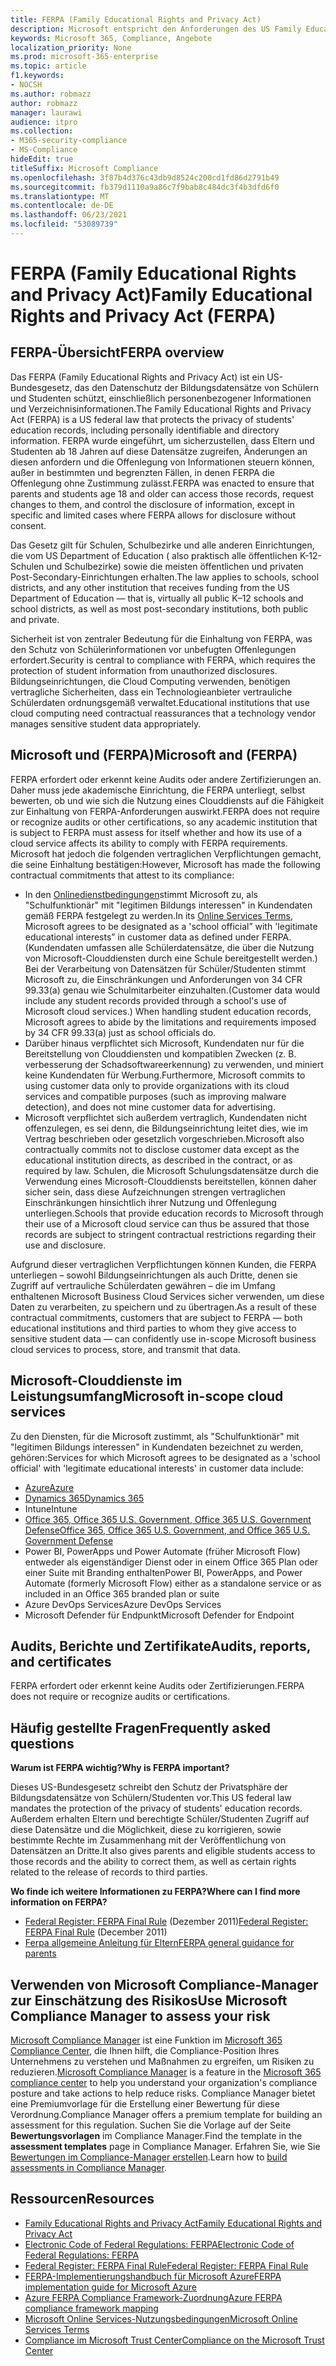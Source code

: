 ```yaml
---
title: FERPA (Family Educational Rights and Privacy Act)
description: Microsoft entspricht den Anforderungen des US Family Educational Rights and Privacy Act.
keywords: Microsoft 365, Compliance, Angebote
localization_priority: None
ms.prod: microsoft-365-enterprise
ms.topic: article
f1.keywords:
- NOCSH
ms.author: robmazz
author: robmazz
manager: laurawi
audience: itpro
ms.collection:
- M365-security-compliance
- MS-Compliance
hideEdit: true
titleSuffix: Microsoft Compliance
ms.openlocfilehash: 3f87b4d376c43db9d8524c200cd1fd86d2791b49
ms.sourcegitcommit: fb379d1110a9a86c7f9bab8c484dc3f4b3dfd6f0
ms.translationtype: MT
ms.contentlocale: de-DE
ms.lasthandoff: 06/23/2021
ms.locfileid: "53089739"
---
```

# <a name="family-educational-rights-and-privacy-act-ferpa"></a><span data-ttu-id="d2168-104">FERPA (Family Educational Rights and Privacy Act)</span><span class="sxs-lookup"><span data-stu-id="d2168-104">Family Educational Rights and Privacy Act (FERPA)</span></span>

## <a name="ferpa-overview"></a><span data-ttu-id="d2168-105">FERPA-Übersicht</span><span class="sxs-lookup"><span data-stu-id="d2168-105">FERPA overview</span></span>

<span data-ttu-id="d2168-106">Das FERPA (Family Educational Rights and Privacy Act) ist ein US-Bundesgesetz, das den Datenschutz der Bildungsdatensätze von Schülern und Studenten schützt, einschließlich personenbezogener Informationen und Verzeichnisinformationen.</span><span class="sxs-lookup"><span data-stu-id="d2168-106">The Family Educational Rights and Privacy Act (FERPA) is a US federal law that protects the privacy of students' education records, including personally identifiable and directory information.</span></span> <span data-ttu-id="d2168-107">FERPA wurde eingeführt, um sicherzustellen, dass Eltern und Studenten ab 18 Jahren auf diese Datensätze zugreifen, Änderungen an diesen anfordern und die Offenlegung von Informationen steuern können, außer in bestimmten und begrenzten Fällen, in denen FERPA die Offenlegung ohne Zustimmung zulässt.</span><span class="sxs-lookup"><span data-stu-id="d2168-107">FERPA was enacted to ensure that parents and students age 18 and older can access those records, request changes to them, and control the disclosure of information, except in specific and limited cases where FERPA allows for disclosure without consent.</span></span>

<span data-ttu-id="d2168-108">Das Gesetz gilt für Schulen, Schulbezirke und alle anderen Einrichtungen, die vom US Department of Education ( also praktisch alle öffentlichen K-12-Schulen und Schulbezirke) sowie die meisten öffentlichen und privaten Post-Secondary-Einrichtungen erhalten.</span><span class="sxs-lookup"><span data-stu-id="d2168-108">The law applies to schools, school districts, and any other institution that receives funding from the US Department of Education — that is, virtually all public K–12 schools and school districts, as well as most post-secondary institutions, both public and private.</span></span>

<span data-ttu-id="d2168-109">Sicherheit ist von zentraler Bedeutung für die Einhaltung von FERPA, was den Schutz von Schülerinformationen vor unbefugten Offenlegungen erfordert.</span><span class="sxs-lookup"><span data-stu-id="d2168-109">Security is central to compliance with FERPA, which requires the protection of student information from unauthorized disclosures.</span></span> <span data-ttu-id="d2168-110">Bildungseinrichtungen, die Cloud Computing verwenden, benötigen vertragliche Sicherheiten, dass ein Technologieanbieter vertrauliche Schülerdaten ordnungsgemäß verwaltet.</span><span class="sxs-lookup"><span data-stu-id="d2168-110">Educational institutions that use cloud computing need contractual reassurances that a technology vendor manages sensitive student data appropriately.</span></span>

## <a name="microsoft-and-ferpa"></a><span data-ttu-id="d2168-111">Microsoft und (FERPA)</span><span class="sxs-lookup"><span data-stu-id="d2168-111">Microsoft and (FERPA)</span></span>

<span data-ttu-id="d2168-112">FERPA erfordert oder erkennt keine Audits oder andere Zertifizierungen an. Daher muss jede akademische Einrichtung, die FERPA unterliegt, selbst bewerten, ob und wie sich die Nutzung eines Clouddiensts auf die Fähigkeit zur Einhaltung von FERPA-Anforderungen auswirkt.</span><span class="sxs-lookup"><span data-stu-id="d2168-112">FERPA does not require or recognize audits or other certifications, so any academic institution that is subject to FERPA must assess for itself whether and how its use of a cloud service affects its ability to comply with FERPA requirements.</span></span> <span data-ttu-id="d2168-113">Microsoft hat jedoch die folgenden vertraglichen Verpflichtungen gemacht, die seine Einhaltung bestätigen:</span><span class="sxs-lookup"><span data-stu-id="d2168-113">However, Microsoft has made the following contractual commitments that attest to its compliance:</span></span>

- <span data-ttu-id="d2168-114">In den [Onlinedienstbedingungen](https://aka.ms/Online-Services-Terms)stimmt Microsoft zu, als "Schulfunktionär" mit "legitimen Bildungs interessen" in Kundendaten gemäß FERPA festgelegt zu werden.</span><span class="sxs-lookup"><span data-stu-id="d2168-114">In its [Online Services Terms](https://aka.ms/Online-Services-Terms), Microsoft agrees to be designated as a 'school official” with 'legitimate educational interests” in customer data as defined under FERPA.</span></span> <span data-ttu-id="d2168-115">(Kundendaten umfassen alle Schülerdatensätze, die über die Nutzung von Microsoft-Clouddiensten durch eine Schule bereitgestellt werden.) Bei der Verarbeitung von Datensätzen für Schüler/Studenten stimmt Microsoft zu, die Einschränkungen und Anforderungen von 34 CFR 99.33(a) genau wie Schulmitarbeiter einzuhalten.</span><span class="sxs-lookup"><span data-stu-id="d2168-115">(Customer data would include any student records provided through a school's use of Microsoft cloud services.) When handling student education records, Microsoft agrees to abide by the limitations and requirements imposed by 34 CFR 99.33(a) just as school officials do.</span></span>
- <span data-ttu-id="d2168-116">Darüber hinaus verpflichtet sich Microsoft, Kundendaten nur für die Bereitstellung von Clouddiensten und kompatiblen Zwecken (z. B. verbesserung der Schadsoftwareerkennung) zu verwenden, und miniert keine Kundendaten für Werbung.</span><span class="sxs-lookup"><span data-stu-id="d2168-116">Furthermore, Microsoft commits to using customer data only to provide organizations with its cloud services and compatible purposes (such as improving malware detection), and does not mine customer data for advertising.</span></span>
- <span data-ttu-id="d2168-117">Microsoft verpflichtet sich außerdem vertraglich, Kundendaten nicht offenzulegen, es sei denn, die Bildungseinrichtung leitet dies, wie im Vertrag beschrieben oder gesetzlich vorgeschrieben.</span><span class="sxs-lookup"><span data-stu-id="d2168-117">Microsoft also contractually commits not to disclose customer data except as the educational institution directs, as described in the contract, or as required by law.</span></span> <span data-ttu-id="d2168-118">Schulen, die Microsoft Schulungsdatensätze durch die Verwendung eines Microsoft-Clouddiensts bereitstellen, können daher sicher sein, dass diese Aufzeichnungen strengen vertraglichen Einschränkungen hinsichtlich ihrer Nutzung und Offenlegung unterliegen.</span><span class="sxs-lookup"><span data-stu-id="d2168-118">Schools that provide education records to Microsoft through their use of a Microsoft cloud service can thus be assured that those records are subject to stringent contractual restrictions regarding their use and disclosure.</span></span>

<span data-ttu-id="d2168-119">Aufgrund dieser vertraglichen Verpflichtungen können Kunden, die FERPA unterliegen – sowohl Bildungseinrichtungen als auch Dritte, denen sie Zugriff auf vertrauliche Schülerdaten gewähren – die im Umfang enthaltenen Microsoft Business Cloud Services sicher verwenden, um diese Daten zu verarbeiten, zu speichern und zu übertragen.</span><span class="sxs-lookup"><span data-stu-id="d2168-119">As a result of these contractual commitments, customers that are subject to FERPA — both educational institutions and third parties to whom they give access to sensitive student data — can confidently use in-scope Microsoft business cloud services to process, store, and transmit that data.</span></span>

## <a name="microsoft-in-scope-cloud-services"></a><span data-ttu-id="d2168-120">Microsoft-Clouddienste im Leistungsumfang</span><span class="sxs-lookup"><span data-stu-id="d2168-120">Microsoft in-scope cloud services</span></span>

<span data-ttu-id="d2168-121">Zu den Diensten, für die Microsoft zustimmt, als "Schulfunktionär" mit "legitimen Bildungs interessen" in Kundendaten bezeichnet zu werden, gehören:</span><span class="sxs-lookup"><span data-stu-id="d2168-121">Services for which Microsoft agrees to be designated as a 'school official' with 'legitimate educational interests' in customer data include:</span></span>

- [<span data-ttu-id="d2168-122">Azure</span><span class="sxs-lookup"><span data-stu-id="d2168-122">Azure</span></span>](https://aka.ms/AzureCompliance)
- [<span data-ttu-id="d2168-123">Dynamics 365</span><span class="sxs-lookup"><span data-stu-id="d2168-123">Dynamics 365</span></span>](https://aka.ms/d365-compliance-list)
- <span data-ttu-id="d2168-124">Intune</span><span class="sxs-lookup"><span data-stu-id="d2168-124">Intune</span></span>
- [<span data-ttu-id="d2168-125">Office 365, Office 365 U.S. Government, Office 365 U.S. Government Defense</span><span class="sxs-lookup"><span data-stu-id="d2168-125">Office 365, Office 365 U.S. Government, and Office 365 U.S. Government Defense</span></span>](https://go.microsoft.com/fwlink/p/?LinkID=2077751)
- <span data-ttu-id="d2168-126">Power BI, PowerApps und Power Automate (früher Microsoft Flow) entweder als eigenständiger Dienst oder in einem Office 365 Plan oder einer Suite mit Branding enthalten</span><span class="sxs-lookup"><span data-stu-id="d2168-126">Power BI, PowerApps, and Power Automate (formerly Microsoft Flow) either as a standalone service or as included in an Office 365 branded plan or suite</span></span>
- <span data-ttu-id="d2168-127">Azure DevOps Services</span><span class="sxs-lookup"><span data-stu-id="d2168-127">Azure DevOps Services</span></span>
- <span data-ttu-id="d2168-128">Microsoft Defender für Endpunkt</span><span class="sxs-lookup"><span data-stu-id="d2168-128">Microsoft Defender for Endpoint</span></span>

## <a name="audits-reports-and-certificates"></a><span data-ttu-id="d2168-129">Audits, Berichte und Zertifikate</span><span class="sxs-lookup"><span data-stu-id="d2168-129">Audits, reports, and certificates</span></span>

<span data-ttu-id="d2168-130">FERPA erfordert oder erkennt keine Audits oder Zertifizierungen.</span><span class="sxs-lookup"><span data-stu-id="d2168-130">FERPA does not require or recognize audits or certifications.</span></span>

## <a name="frequently-asked-questions"></a><span data-ttu-id="d2168-131">Häufig gestellte Fragen</span><span class="sxs-lookup"><span data-stu-id="d2168-131">Frequently asked questions</span></span>

<span data-ttu-id="d2168-132">**Warum ist FERPA wichtig?**</span><span class="sxs-lookup"><span data-stu-id="d2168-132">**Why is FERPA important?**</span></span>

<span data-ttu-id="d2168-133">Dieses US-Bundesgesetz schreibt den Schutz der Privatsphäre der Bildungsdatensätze von Schülern/Studenten vor.</span><span class="sxs-lookup"><span data-stu-id="d2168-133">This US federal law mandates the protection of the privacy of students' education records.</span></span> <span data-ttu-id="d2168-134">Außerdem erhalten Eltern und berechtigte Schüler/Studenten Zugriff auf diese Datensätze und die Möglichkeit, diese zu korrigieren, sowie bestimmte Rechte im Zusammenhang mit der Veröffentlichung von Datensätzen an Dritte.</span><span class="sxs-lookup"><span data-stu-id="d2168-134">It also gives parents and eligible students access to those records and the ability to correct them, as well as certain rights related to the release of records to third parties.</span></span>

<span data-ttu-id="d2168-135">**Wo finde ich weitere Informationen zu FERPA?**</span><span class="sxs-lookup"><span data-stu-id="d2168-135">**Where can I find more information on FERPA?**</span></span>

- <span data-ttu-id="d2168-136">[Federal Register: FERPA Final Rule](https://aka.ms/ferpa-reg) (Dezember 2011)</span><span class="sxs-lookup"><span data-stu-id="d2168-136">[Federal Register: FERPA Final Rule](https://aka.ms/ferpa-reg) (December 2011)</span></span>
- [<span data-ttu-id="d2168-137">Ferpa allgemeine Anleitung für Eltern</span><span class="sxs-lookup"><span data-stu-id="d2168-137">FERPA general guidance for parents</span></span>](https://www2.ed.gov/policy/gen/guid/fpco/ferpa/parents.html)

## <a name="use-microsoft-compliance-manager-to-assess-your-risk"></a><span data-ttu-id="d2168-138">Verwenden von Microsoft Compliance-Manager zur Einschätzung des Risikos</span><span class="sxs-lookup"><span data-stu-id="d2168-138">Use Microsoft Compliance Manager to assess your risk</span></span>

<span data-ttu-id="d2168-139">[Microsoft Compliance Manager](/microsoft-365/compliance/compliance-manager) ist eine Funktion im [Microsoft 365 Compliance Center](/microsoft-365/compliance/microsoft-365-compliance-center), die Ihnen hilft, die Compliance-Position Ihres Unternehmens zu verstehen und Maßnahmen zu ergreifen, um Risiken zu reduzieren.</span><span class="sxs-lookup"><span data-stu-id="d2168-139">[Microsoft Compliance Manager](/microsoft-365/compliance/compliance-manager) is a feature in the [Microsoft 365 compliance center](/microsoft-365/compliance/microsoft-365-compliance-center) to help you understand your organization's compliance posture and take actions to help reduce risks.</span></span> <span data-ttu-id="d2168-140">Compliance Manager bietet eine Premiumvorlage für die Erstellung einer Bewertung für diese Verordnung.</span><span class="sxs-lookup"><span data-stu-id="d2168-140">Compliance Manager offers a premium template for building an assessment for this regulation.</span></span> <span data-ttu-id="d2168-141">Suchen Sie die Vorlage auf der Seite **Bewertungsvorlagen** im Compliance Manager.</span><span class="sxs-lookup"><span data-stu-id="d2168-141">Find the template in the **assessment templates** page in Compliance Manager.</span></span> <span data-ttu-id="d2168-142">Erfahren Sie, wie Sie [Bewertungen im Compliance-Manager erstellen](/microsoft-365/compliance/compliance-manager-assessments).</span><span class="sxs-lookup"><span data-stu-id="d2168-142">Learn how to [build assessments in Compliance Manager](/microsoft-365/compliance/compliance-manager-assessments).</span></span>

## <a name="resources"></a><span data-ttu-id="d2168-143">Ressourcen</span><span class="sxs-lookup"><span data-stu-id="d2168-143">Resources</span></span>

- [<span data-ttu-id="d2168-144">Family Educational Rights and Privacy Act</span><span class="sxs-lookup"><span data-stu-id="d2168-144">Family Educational Rights and Privacy Act</span></span>](https://www.ed.gov/policy/gen/guid/fpco/ferpa/index.html)
- [<span data-ttu-id="d2168-145">Electronic Code of Federal Regulations: FERPA</span><span class="sxs-lookup"><span data-stu-id="d2168-145">Electronic Code of Federal Regulations: FERPA</span></span>](https://aka.ms/FERPA-GPO)
- [<span data-ttu-id="d2168-146">Federal Register: FERPA Final Rule</span><span class="sxs-lookup"><span data-stu-id="d2168-146">Federal Register: FERPA Final Rule</span></span>](https://aka.ms/ferpa-reg)
- [<span data-ttu-id="d2168-147">FERPA-Implementierungshandbuch für Microsoft Azure</span><span class="sxs-lookup"><span data-stu-id="d2168-147">FERPA implementation guide for Microsoft Azure</span></span>](https://aka.ms/azureferpa)
- [<span data-ttu-id="d2168-148">Azure FERPA Compliance Framework-Zuordnung</span><span class="sxs-lookup"><span data-stu-id="d2168-148">Azure FERPA compliance framework mapping</span></span>](https://aka.ms/AzureFERPAMapping)
- [<span data-ttu-id="d2168-149">Microsoft Online Services-Nutzungsbedingungen</span><span class="sxs-lookup"><span data-stu-id="d2168-149">Microsoft Online Services Terms</span></span>](https://aka.ms/Online-Services-Terms)
- [<span data-ttu-id="d2168-150">Compliance im Microsoft Trust Center</span><span class="sxs-lookup"><span data-stu-id="d2168-150">Compliance on the Microsoft Trust Center</span></span>](https://www.microsoft.com/trust-center/compliance/compliance-overview)
